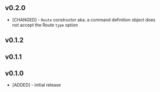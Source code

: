 
## v0.2.0

* [CHANGED] - `Route` constructor aka. a command definition object does not accept the Route `type` option

## v0.1.2  
## v0.1.1  

## v0.1.0

* [ADDED] - initial release
